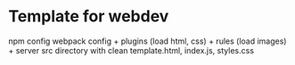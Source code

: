 # Template for webdev
npm config
webpack config + plugins (load html, css) + rules (load images) + server
src directory with clean template.html, index.js, styles.css
